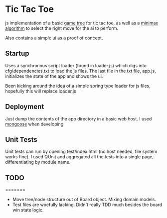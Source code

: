 Tic Tac Toe
====================

js implementation of a basic [game tree](http://en.wikipedia.org/wiki/Game_tree) for 
tic tac toe, as well as a [minimax algorithm](http://en.wikipedia.org/wiki/Minimax) to 
select the right move for the ai to perform.

Also contains a simple ui as a proof of concept.

Startup
--------------------
Uses a synchronous script loader (found in loader.js) which digs into 
cfg\dependencies.txt to load the js files. The last file in the txt file,
app.js, initializes the state of the app and shows the ui.

Been kicking around the idea of a simple spring type loader for js files,
hopefully this will replace loader.js

Deployment
--------------------
Just dump the contents of the app directory in a basic web host.
I used [mongoose](http://code.google.com/p/mongoose/) when developing

Unit Tests
--------------------
Unit tests can run by opening test/index.html (no host needed, file system works fine).
I used QUnit and aggregated all the tests into a single page, differentiating by module name.

TODO
--------------------
=======
+  Move tree/node structure out of Board object. Mixing domain models.
+  Test files are woefully lacking. Didn't really TDD much 
besides the board win state logic.

